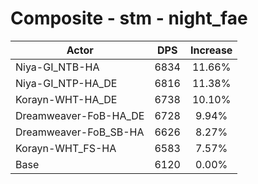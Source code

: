# Composite - stm - night_fae
| Actor | DPS | Increase |
|---|:---:|:---:|
|Niya-GI_NTB-HA|6834|11.66%|
|Niya-GI_NTP-HA_DE|6816|11.38%|
|Korayn-WHT-HA_DE|6738|10.10%|
|Dreamweaver-FoB-HA_DE|6728|9.94%|
|Dreamweaver-FoB_SB-HA|6626|8.27%|
|Korayn-WHT_FS-HA|6583|7.57%|
|Base|6120|0.00%|
